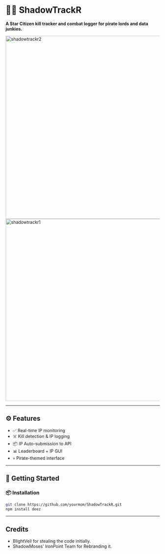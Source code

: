 # 🏴‍☠️ ShadowTrackR

**A Star Citizen kill tracker and combat logger for pirate lords and data junkies.**

<img width="596" alt="shadowtrackr2" src="https://github.com/user-attachments/assets/eb3337b5-52ff-4240-a0a5-a6af2ae82fb1" />
<img width="593" alt="shadowtrackr1" src="https://github.com/user-attachments/assets/932a51ec-b4fc-4678-9f58-74a840b0cbcd" />

---

## ⚙️ Features

- ✅ Real-time IP monitoring
- ☠️ Kill detection & IP logging
- 📦 IP Auto-submission to API
- 📊 Leaderboard + IP GUI
- 💀 Pirate-themed interface

---

## 🚀 Getting Started

### 📦 Installation

```bash
git clone https://github.com/yourmom/ShadowTrackR.git
npm install deez

```

--- 

## Credits

- BlightVeil for stealing the code initially.
- ShadowMoses' IronPoint Team for Rebranding it.
